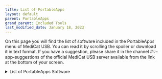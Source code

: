 ```yaml
---
title: List of PortableApps
layout: default
parent: PortableApps
grand_parent: Included Tools
last_modified_date: January 18, 2023
---
```


On this page you will find the list of software included in the PortableApps menu of MediCat USB. You can read it by scrolling the spoiler or download it in text format. If you have a suggestion, please share it in the channel #💡-app-suggestions of the official MediCat USB server available from the link at the bottom of your screen.

<details markdown="block">
<summary>List of PortableApps Software</summary>

* 3DPinballPortable
* 7-ZipPortable
* AbiWordPortableTest
* AIDA64Portable
* AnyDesk
* Auslogics.Disk.Defrag.Pro.9.5.0.2.Portable
* Auslogics.Driver.Updater.1.24.0.1.Portable
* AutorunsPortable
* batexpert
* belanaEtcher
* BleachBitPortable
* BlueScreen View
* BurnAware
* CCleanerPortable
* CDInfo
* ClassicShutdown
* CommandPromptPortable
* CommonFiles
* Convert
* CPU-ZPortable
* CrystalDiskInfoPortable
* CrystalDiskMarkPortable
* DDU v18.0.3.3
* Dead Pixel Tester
* DeepL Pro v2.4.0
* Defraggler
* DiscordPortable
* disk2vhd32
* dotNETInspectorPortable
* Dr.Web CureIt!
* Driver Booster
* Driver Talent Pro 6.5.60.172
* DTaskManagerPortable
* DUMoPortable
* EaseUS Todo PCTrans Professional 11.5 (Build 20200603)
* Easy Translator
* Error Lookup
* Explorer++Portable
* FAT32 Formatter
* FreeTube 0.13.2
* GPU-ZPortable
* HDDExpert
* HDHackerPortable
* HijackThisPortable
* HWiNFOPortable
* HxD Hex Editor
* IObitUnlockerPortable
* IrfanViewPortable
* IsoBurner
* JkDefragPortable
* KasperskyTDSSKillerPortable
* KiTTYPortable
* KoboDeluxePortable
* LightscreenPortable
* Macrorit NTFS to FAT
* Macrorit Partition Expert 5.6.1 Technician Edition (x64)
* Malware.Hunter.Pro.1.111.0.703.Portable
* McAfeeStingerPortable
* MD5 Hasher
* MediaCreationTool
* MediaCreationTool Win8.1
* Mines-PerfectPortable
* Notepad++Portable
* NTFS Permission Tool
* On-ScreenKeyboardPortable
* ONLYOFFICEPortable
* openvpn-portable
* Other
* PaintDotNetPortable
* PandaCloudCleaner
* PCI-ZPortable
* PngOptimizerPortable
* PNotesPortable
* PowerISO 7.9
* ProcessExplorerPortable
* ProcessHackerPortable
* PuTTYPortable
* Q-DirPortable
* qBittorrentPortable
* QuickSolitairePortable
* R-Drive
* RAMExpert
* RAMMapPortable
* Ransomware Decryption Tools
* RapidCRCUnicodePortable
* RecoverKeysPortable
* RecuvaPortable
* RegAlyzerPortable
* RegistryLoaderPE
* RegistryManager
* RegistryWorkshop
* RegOwnershipEx
* RegShot2
* RegshotPortable
* RS RAID Retrieve
* RufusPortable
* SDFormatter
* SnappyDriverInstaller
* SpeccyPro
* SSD Fresh Plus 2021 v10.02.28
* SSD Life
* SSD-ZPortable
* SudokuPortable
* SumatraPDFPortable
* SUMoPortable
* SUPERAntiSpywarePortable
* SystemExplorerPortable
* Telegram Desktop 2.8.1
* TileWorldPortable
* TorBrowser
* UltraDefragPortable
* UltraISOPortable
* Unstoppablecopier
* UUID-GUIDGeneratorPortable
* VeraCryptPortable
* VHD2Disk
* VHD_manager_v1.4
* VHD_Tool++(v0.6.0.5)-01
* Victoria536
* VMMapPortable
* WabbitemuPortable
* WhatChangedPortable
* WinDirStatPortable
* Windows ISO Downloader
* WindowsErrorLookupToolPortable
* WinNc
* WinSCPPortable
* WinToHDD
* WinToUSB
* WinUSB
* Wireless Key View
* WiresharkPortable
* WiseDiskCleanerPortable
* WiseRegistryCleanerPortable
* XNResourceEditorPortable
* XnViewPortable
</details>